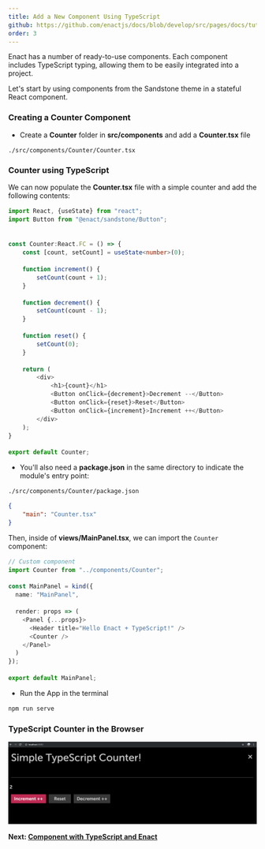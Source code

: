 ```yaml
---
title: Add a New Component Using TypeScript
github: https://github.com/enactjs/docs/blob/develop/src/pages/docs/tutorials/tutorial-typescript/adding-a-new-component/index.md
order: 3
---
```


Enact has a number of ready-to-use components. Each component includes TypeScript typing, allowing them to be easily integrated into a project.

Let's start by using components from the Sandstone theme in a stateful React component.

### Creating a Counter Component

- Create a **Counter** folder in **src/components** and add a **Counter.tsx** file

```none
./src/components/Counter/Counter.tsx
```

### Counter using TypeScript

We can now populate the **Counter.tsx** file with a simple counter and add the following contents:

```ts
import React, {useState} from "react";
import Button from "@enact/sandstone/Button";


const Counter:React.FC = () => {
	const [count, setCount] = useState<number>(0);

	function increment() {
		setCount(count + 1);
	}

	function decrement() {
		setCount(count - 1);
	}

	function reset() {
		setCount(0);
	}

	return (
		<div>
			<h1>{count}</h1>
			<Button onClick={decrement}>Decrement --</Button>
			<Button onClick={reset}>Reset</Button>
			<Button onClick={increment}>Increment ++</Button>
		</div>
	);
}

export default Counter;
```

- You'll also need a **package.json** in the same directory to indicate the module's entry point:

```none
./src/components/Counter/package.json
```

```json
{
    "main": "Counter.tsx"
}
```

Then, inside of **views/MainPanel.tsx**, we can import the `Counter` component:

```ts
// Custom component
import Counter from "../components/Counter";

const MainPanel = kind({
  name: "MainPanel",

  render: props => (
    <Panel {...props}>
      <Header title="Hello Enact + TypeScript!" />
      <Counter />
    </Panel>
  )
});

export default MainPanel;
```

- Run the App in the terminal

```bash
npm run serve
```
### TypeScript Counter in the Browser

![TypeScript Simple Counter](counter_view.png)

**Next: [Component with TypeScript and Enact](../component-with-ts-enact/)**
